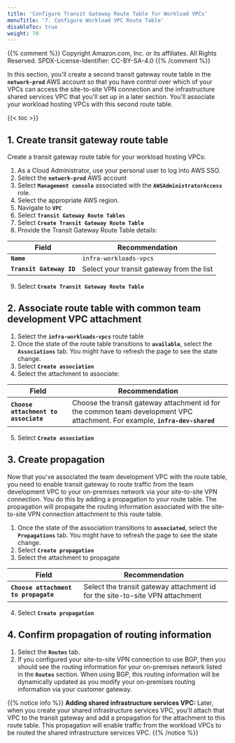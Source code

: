 ```yaml
---
title: 'Configure Transit Gateway Route Table for Workload VPCs'
menuTitle: '7. Configure Workload VPC Route Table'
disableToc: true
weight: 70
---
```


{{% comment %}}
Copyright Amazon.com, Inc. or its affiliates. All Rights Reserved.
SPDX-License-Identifier: CC-BY-SA-4.0
{{% /comment %}}

In this section, you'll create a second transit gateway route table in the **`network-prod`** AWS account so that you have control over which of your VPCs can access the site-to-site VPN connection and the infrastructure shared services VPC that you'll set up in a later section.  You'll associate your workload hosting VPCs with this second route table.

{{< toc >}}

## 1. Create transit gateway route table

Create a transit gateway route table for your workload hosting VPCs:

1. As a Cloud Administrator, use your personal user to log into AWS SSO.
2. Select the **`network-prod`** AWS account
3. Select **`Management console`** associated with the **`AWSAdministratorAccess`** role.
4. Select the appropriate AWS region.
5. Navigate to **`VPC`**
6. Select **`Transit Gateway Route Tables`**
7. Select **`Create Transit Gateway Route Table`**
8. Provide the Transit Gateway Route Table details:

|Field|Recommendation|
|-----|---------------|
|**`Name`**|`infra-workloads-vpcs`|
|**`Transit Gateway ID`**|Select your transit gateway from the list|

9. Select **`Create Transit Gateway Route Table`**

## 2. Associate route table with common team development VPC attachment

1. Select the **`infra-workloads-vpcs`** route table
2. Once the state of the route table transitions to **`available`**, select the **`Associations`** tab. You might have to refresh the page to see the state change.
3. Select **`Create association`**
4. Select the attachment to associate:

|Field|Recommendation|
|-----|---------------|
|**`Choose attachment to associate`**|Choose the transit gateway attachment id for the common team development VPC attachment. For example, **`infra-dev-shared`**|

5. Select **`Create association`**

## 3. Create propagation

Now that you've associated the team development VPC with the route table, you need to enable transit gateway to route traffic from the team development VPC to your on-premises network via your site-to-site VPN connection.  You do this by adding a propagation to your route table.  The propagation will propagate the routing information associated with the site-to-site VPN connection attachment to this route table.

1. Once the state of the association transitions to **`associated`**, select the **`Propagations`** tab. You might have to refresh the page to see the state change.
2. Select **`Create propagation`**
3. Select the attachment to propagate

|Field|Recommendation|
|-----|---------------|
|**`Choose attachment to propagate`**|Select the transit gateway attachment id for the site-to-site VPN attachment|

4. Select **`Create propagation`**

## 4. Confirm propagation of routing information

1. Select the **`Routes`** tab.
2. If you configured your site-to-site VPN connection to use BGP, then you should see the routing information for your on-premises network listed in the **`Routes`** section.  When using BGP, this routing information will be dynamically updated as you modify your on-premises routing information via your customer gateway.

{{% notice info %}}
**Adding shared infrastructure services VPC:** Later, when you create your shared infrastructure services VPC, you'll attach that VPC to the transit gateway and add a propagation for the attachment to this route table. This propagation will enable traffic from the workload VPCs to be routed the shared infrastructure services VPC.
{{% /notice %}}